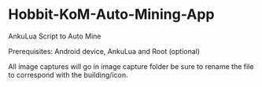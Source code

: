 # Hobbit-KoM-Auto-Mining-App

AnkuLua Script to Auto Mine

Prerequisites: Android device, AnkuLua and Root (optional)

All image captures will go in image capture folder be sure to rename the file to correspond with the building/icon.
